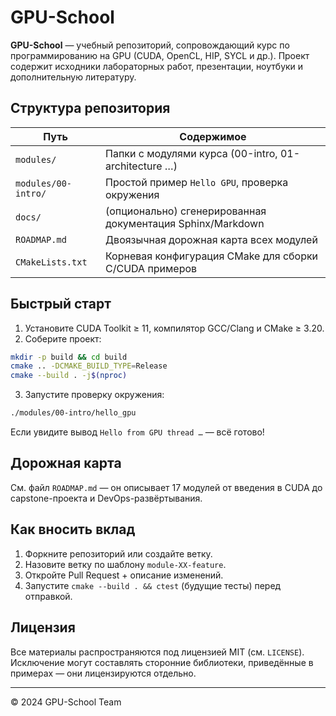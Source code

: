 # GPU-School

**GPU-School** — учебный репозиторий, сопровождающий курс по программированию на GPU (CUDA, OpenCL, HIP, SYCL и др.). Проект содержит исходники лабораторных работ, презентации, ноутбуки и дополнительную литературу.

## Структура репозитория

| Путь | Содержимое |
|------|------------|
| `modules/` | Папки с модулями курса (00-intro, 01-architecture …) |
| `modules/00-intro/` | Простой пример `Hello GPU`, проверка окружения |
| `docs/` | (опционально) сгенерированная документация Sphinx/Markdown |
| `ROADMAP.md` | Двоязычная дорожная карта всех модулей |
| `CMakeLists.txt` | Корневая конфигурация CMake для сборки C/CUDA примеров |

## Быстрый старт

1. Установите CUDA Toolkit ≥ 11, компилятор GCC/Clang и CMake ≥ 3.20.
2. Соберите проект:

```bash
mkdir -p build && cd build
cmake .. -DCMAKE_BUILD_TYPE=Release
cmake --build . -j$(nproc)
```

3. Запустите проверку окружения:

```bash
./modules/00-intro/hello_gpu
```

Если увидите вывод `Hello from GPU thread …` — всё готово!

## Дорожная карта
См. файл `ROADMAP.md` — он описывает 17 модулей от введения в CUDA до capstone-проекта и DevOps-развёртывания.

## Как вносить вклад

1. Форкните репозиторий или создайте ветку.
2. Назовите ветку по шаблону `module-XX-feature`.
3. Откройте Pull Request + описание изменений.
4. Запустите `cmake --build . && ctest` (будущие тесты) перед отправкой.

## Лицензия

Все материалы распространяются под лицензией MIT (см. `LICENSE`). Исключение могут составлять сторонние библиотеки, приведённые в примерах — они лицензируются отдельно.  

---

© 2024 GPU-School Team 